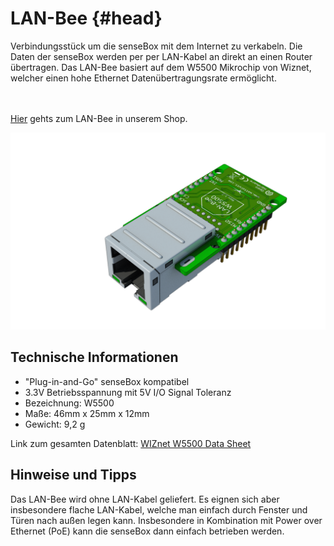 # LAN-Bee {#head}
<div class="description">
Verbindungsstück um die senseBox mit dem Internet zu verkabeln. Die Daten der senseBox werden per per LAN-Kabel an direkt an einen Router übertragen. Das LAN-Bee basiert auf dem W5500 Mikrochip von Wiznet, welcher einen hohe Ethernet Datenübertragungsrate ermöglicht.</div>

<div class="line">
    <br>
    <br>
</div>

[Hier](https://sensebox.kaufen/product/lan-bee) gehts zum LAN-Bee in unserem Shop.

![LAN Bee](https://github.com/sensebox/resources/raw/master/gitbook_pictures/Lan_bottom.png)

## Technische Informationen

* "Plug-in-and-Go" senseBox kompatibel
* 3.3V Betriebsspannung mit 5V I/O Signal Toleranz
* Bezeichnung: W5500
* Maße: 46mm x 25mm x 12mm
* Gewicht: 9,2 g

Link zum gesamten Datenblatt: [WIZnet W5500 Data Sheet](http://wizwiki.net/wiki/lib/exe/fetch.php/products:w5500:w5500_ds_v109e.pdf)

## Hinweise und Tipps

Das LAN-Bee wird ohne LAN-Kabel geliefert. Es eignen sich aber insbesondere flache LAN-Kabel, welche man einfach durch Fenster und Türen nach außen legen kann. Insbesondere in Kombination mit Power over Ethernet (PoE) kann die senseBox dann einfach betrieben werden.
